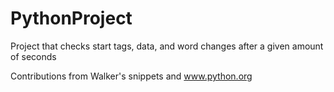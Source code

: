# PythonProject

Project that checks start tags, data, and word changes after a given amount of seconds

Contributions from Walker's snippets and www.python.org

